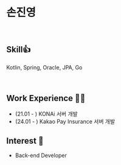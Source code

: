 # 손진영 

<br>

## Skill👍 
Kotlin, Spring, Oracle, JPA, Go

<br>

## Work Experience 🤹‍♀️
- (21.01 - ) KONAi 서버 개발 
- (24.01 - ) Kakao Pay Insurance 서버 개발 

## Interest 👀
- Back-end Developer
